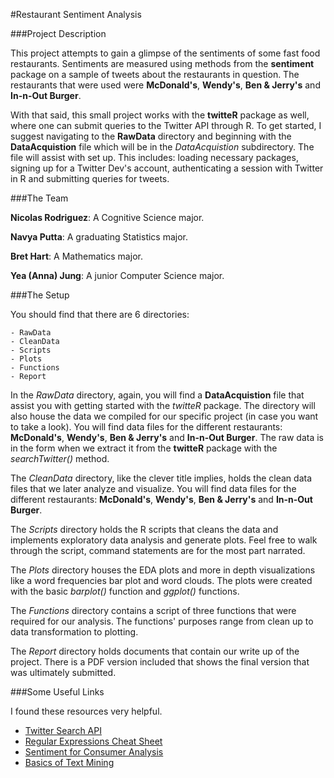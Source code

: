 #Restaurant Sentiment Analysis

###Project Description

This project attempts to gain a glimpse of the sentiments of some fast food
restaurants. Sentiments are measured using methods from the **sentiment**
package on a sample of tweets about the restaurants in question. The
restaurants that were used were **McDonald's**, **Wendy's**, **Ben & Jerry's**
and **In-n-Out Burger**.

With that said, this small project works with the **twitteR** package as well,
where one can submit queries to the Twitter API through R. To get started, I
suggest navigating to the **RawData** directory and beginning with
the **DataAcquistion** file which will be in the *DataAcquistion* subdirectory.
The file will assist with set up. This includes: loading necessary packages,
signing up for a Twitter Dev's account, authenticating a session with Twitter
in R and submitting queries for tweets.

###The Team

**Nicolas Rodriguez**: A Cognitive Science major.

**Navya Putta**: A graduating Statistics major.

**Bret Hart**: A Mathematics major.

**Yea (Anna) Jung**: A junior Computer Science major.

###The Setup

You should find that there are 6 directories:

    - RawData
    - CleanData
    - Scripts
    - Plots
    - Functions
    - Report

In the *RawData* directory, again, you will find a **DataAcquistion** file that
assist you with getting started with the *twitteR* package. The directory will
also house the data we compiled for our specific project (in case you want
to take a look). You will find data files for the different restaurants:
**McDonald's**, **Wendy's**, **Ben & Jerry's** and **In-n-Out Burger**. The
raw data is in the form when we extract it from the **twitteR** package with
the *searchTwitter()* method.

The *CleanData* directory, like the clever title implies, holds the clean data
files that we later analyze and visualize. You will find data files for the
different restaurants: **McDonald's**, **Wendy's**, **Ben & Jerry's** and
**In-n-Out Burger**.

The *Scripts* directory holds the R scripts that cleans the data and
implements exploratory data analysis and generate plots. Feel free to
walk through the script, command statements are for the most part narrated.

The *Plots* directory houses the EDA plots and more in depth visualizations
like a word frequencies bar plot and word clouds. The plots were created with
the basic *barplot()* function and *ggplot()* functions.

The *Functions* directory contains a script of three functions that were
required for our analysis. The functions' purposes range from clean up to
data transformation to plotting.

The *Report* directory holds documents that contain our write up of the
project. There is a PDF version included that shows the final version that
was ultimately submitted.

###Some Useful Links

I found these resources very helpful.
  - [Twitter Search API](https://dev.twitter.com/rest/public/search)
  - [Regular Expressions Cheat Sheet](http://www.cheatography.com/davechild/cheat-sheets/regular-expressions/)
  - [Sentiment for Consumer Analysis](http://colinpriest.com/2015/07/04/tutorial-using-r-and-twitter-to-analyse-consumer-sentiment/)
  - [Basics of Text Mining](https://rstudio-pubs-static.s3.amazonaws.com/31867_8236987cf0a8444e962ccd2aec46d9c3.html)
